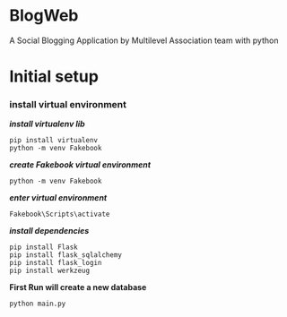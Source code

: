 # BlogWeb
A Social Blogging Application by Multilevel Association team with python
# Initial setup
### install virtual environment
***install virtualenv lib***
```
pip install virtualenv
python -m venv Fakebook
```
***create Fakebook virtual environment***
```
python -m venv Fakebook
```
***enter virtual environment***
```
Fakebook\Scripts\activate
```
***install dependencies***
```
pip install Flask
pip install flask_sqlalchemy
pip install flask_login     
pip install werkzeug
```
**First Run will create a new database**
```
python main.py
```